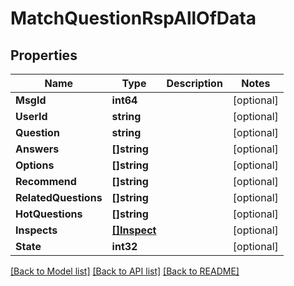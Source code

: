 # MatchQuestionRspAllOfData

## Properties

Name | Type | Description | Notes
------------ | ------------- | ------------- | -------------
**MsgId** | **int64** |  | [optional] 
**UserId** | **string** |  | [optional] 
**Question** | **string** |  | [optional] 
**Answers** | **[]string** |  | [optional] 
**Options** | **[]string** |  | [optional] 
**Recommend** | **[]string** |  | [optional] 
**RelatedQuestions** | **[]string** |  | [optional] 
**HotQuestions** | **[]string** |  | [optional] 
**Inspects** | [**[]Inspect**](Inspect.md) |  | [optional] 
**State** | **int32** |  | [optional] 

[[Back to Model list]](../README.md#documentation-for-models) [[Back to API list]](../README.md#documentation-for-api-endpoints) [[Back to README]](../README.md)


